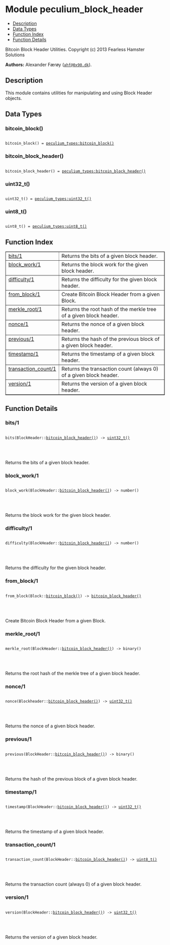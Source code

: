 

# Module peculium_block_header #
* [Description](#description)
* [Data Types](#types)
* [Function Index](#index)
* [Function Details](#functions)


Bitcoin Block Header Utilities.
Copyright (c)  2013 Fearless Hamster Solutions

__Authors:__ Alexander Færøy ([`ahf@0x90.dk`](mailto:ahf@0x90.dk)).
<a name="description"></a>

## Description ##
   This module contains utilities for manipulating and using Block Header
objects.
<a name="types"></a>

## Data Types ##




### <a name="type-bitcoin_block">bitcoin_block()</a> ###



<pre><code>
bitcoin_block() = <a href="peculium_types.md#type-bitcoin_block">peculium_types:bitcoin_block()</a>
</code></pre>





### <a name="type-bitcoin_block_header">bitcoin_block_header()</a> ###



<pre><code>
bitcoin_block_header() = <a href="peculium_types.md#type-bitcoin_block_header">peculium_types:bitcoin_block_header()</a>
</code></pre>





### <a name="type-uint32_t">uint32_t()</a> ###



<pre><code>
uint32_t() = <a href="peculium_types.md#type-uint32_t">peculium_types:uint32_t()</a>
</code></pre>





### <a name="type-uint8_t">uint8_t()</a> ###



<pre><code>
uint8_t() = <a href="peculium_types.md#type-uint8_t">peculium_types:uint8_t()</a>
</code></pre>


<a name="index"></a>

## Function Index ##


<table width="100%" border="1" cellspacing="0" cellpadding="2" summary="function index"><tr><td valign="top"><a href="#bits-1">bits/1</a></td><td>Returns the bits of a given block header.</td></tr><tr><td valign="top"><a href="#block_work-1">block_work/1</a></td><td>Returns the block work for the given block header.</td></tr><tr><td valign="top"><a href="#difficulty-1">difficulty/1</a></td><td>Returns the difficulty for the given block header.</td></tr><tr><td valign="top"><a href="#from_block-1">from_block/1</a></td><td>Create Bitcoin Block Header from a given Block.</td></tr><tr><td valign="top"><a href="#merkle_root-1">merkle_root/1</a></td><td>Returns the root hash of the merkle tree of a given block header.</td></tr><tr><td valign="top"><a href="#nonce-1">nonce/1</a></td><td>Returns the nonce of a given block header.</td></tr><tr><td valign="top"><a href="#previous-1">previous/1</a></td><td>Returns the hash of the previous block of a given block header.</td></tr><tr><td valign="top"><a href="#timestamp-1">timestamp/1</a></td><td>Returns the timestamp of a given block header.</td></tr><tr><td valign="top"><a href="#transaction_count-1">transaction_count/1</a></td><td>Returns the transaction count (always 0) of a given block header.</td></tr><tr><td valign="top"><a href="#version-1">version/1</a></td><td>Returns the version of a given block header.</td></tr></table>


<a name="functions"></a>

## Function Details ##

<a name="bits-1"></a>

### bits/1 ###


<pre><code>
bits(BlockHeader::<a href="#type-bitcoin_block_header">bitcoin_block_header()</a>) -&gt; <a href="#type-uint32_t">uint32_t()</a>
</code></pre>

<br></br>


Returns the bits of a given block header.
<a name="block_work-1"></a>

### block_work/1 ###


<pre><code>
block_work(BlockHeader::<a href="#type-bitcoin_block_header">bitcoin_block_header()</a>) -&gt; number()
</code></pre>

<br></br>


Returns the block work for the given block header.
<a name="difficulty-1"></a>

### difficulty/1 ###


<pre><code>
difficulty(BlockHeader::<a href="#type-bitcoin_block_header">bitcoin_block_header()</a>) -&gt; number()
</code></pre>

<br></br>


Returns the difficulty for the given block header.
<a name="from_block-1"></a>

### from_block/1 ###


<pre><code>
from_block(Block::<a href="#type-bitcoin_block">bitcoin_block()</a>) -&gt; <a href="#type-bitcoin_block_header">bitcoin_block_header()</a>
</code></pre>

<br></br>


Create Bitcoin Block Header from a given Block.
<a name="merkle_root-1"></a>

### merkle_root/1 ###


<pre><code>
merkle_root(BlockHeader::<a href="#type-bitcoin_block_header">bitcoin_block_header()</a>) -&gt; binary()
</code></pre>

<br></br>


Returns the root hash of the merkle tree of a given block header.
<a name="nonce-1"></a>

### nonce/1 ###


<pre><code>
nonce(Blockheader::<a href="#type-bitcoin_block_header">bitcoin_block_header()</a>) -&gt; <a href="#type-uint32_t">uint32_t()</a>
</code></pre>

<br></br>


Returns the nonce of a given block header.
<a name="previous-1"></a>

### previous/1 ###


<pre><code>
previous(BlockHeader::<a href="#type-bitcoin_block_header">bitcoin_block_header()</a>) -&gt; binary()
</code></pre>

<br></br>


Returns the hash of the previous block of a given block header.
<a name="timestamp-1"></a>

### timestamp/1 ###


<pre><code>
timestamp(BlockHeader::<a href="#type-bitcoin_block_header">bitcoin_block_header()</a>) -&gt; <a href="#type-uint32_t">uint32_t()</a>
</code></pre>

<br></br>


Returns the timestamp of a given block header.
<a name="transaction_count-1"></a>

### transaction_count/1 ###


<pre><code>
transaction_count(BlockHeader::<a href="#type-bitcoin_block_header">bitcoin_block_header()</a>) -&gt; <a href="#type-uint8_t">uint8_t()</a>
</code></pre>

<br></br>


Returns the transaction count (always 0) of a given block header.
<a name="version-1"></a>

### version/1 ###


<pre><code>
version(BlockHeader::<a href="#type-bitcoin_block_header">bitcoin_block_header()</a>) -&gt; <a href="#type-uint32_t">uint32_t()</a>
</code></pre>

<br></br>


Returns the version of a given block header.
